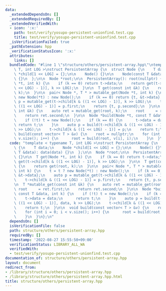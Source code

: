 ```yaml
---
data:
  _extendedDependsOn: []
  _extendedRequiredBy: []
  _extendedVerifiedWith:
  - icon: ':x:'
    path: test/verify/yosupo-persistent-unionfind.test.cpp
    title: test/verify/yosupo-persistent-unionfind.test.cpp
  _isVerificationFailed: true
  _pathExtension: hpp
  _verificationStatusIcon: ':x:'
  attributes:
    links: []
  bundledCode: "#line 1 \"structure/others/persistent-array.hpp\"\ntemplate < typename\
    \ T, int LOG >\nstruct PersistentArray {\n  struct Node {\n    T data;\n    Node\
    \ *child[1 << LOG] = {};\n\n    Node() {}\n\n    Node(const T &data): data(data)\
    \ {}\n  };\n\n  Node *root;\n\n  PersistentArray(): root(nullptr) {}\n\n  T get(Node\
    \ *t, int k) {\n    if (k == 0) return t->data;\n    return get(t->child[k & ((1\
    \ << LOG) - 1)], k >> LOG);\n  }\n\n  T get(const int &k) {\n    return get(root,\
    \ k);\n  }\n\n  pair< Node *, T * > mutable_get(Node *t, int k) {\n    t = t ?\
    \ new Node(*t) : new Node();\n    if (k == 0) return {t, &t->data};\n    auto\
    \ p = mutable_get(t->child[k & ((1 << LOG) - 1)], k >> LOG);\n    t->child[k &\
    \ ((1 << LOG) - 1)] = p.first;\n    return {t, p.second};\n  }\n\n  T *mutable_get(const\
    \ int &k) {\n    auto ret = mutable_get(root, k);\n    root     = ret.first;\n\
    \    return ret.second;\n  }\n\n  Node *build(Node *t, const T &data, int k) {\n\
    \    if (!t) t = new Node();\n    if (k == 0) {\n      t->data = data;\n     \
    \ return t;\n    }\n    auto p = build(t->child[k & ((1 << LOG) - 1)], data, k\
    \ >> LOG);\n    t->child[k & ((1 << LOG) - 1)] = p;\n    return t;\n  }\n\n  void\
    \ build(const vector< T > &v) {\n    root = nullptr;\n    for (int i = 0; i <\
    \ v.size(); i++) {\n      root = build(root, v[i], i);\n    }\n  }\n};\n"
  code: "template < typename T, int LOG >\nstruct PersistentArray {\n  struct Node\
    \ {\n    T data;\n    Node *child[1 << LOG] = {};\n\n    Node() {}\n\n    Node(const\
    \ T &data): data(data) {}\n  };\n\n  Node *root;\n\n  PersistentArray(): root(nullptr)\
    \ {}\n\n  T get(Node *t, int k) {\n    if (k == 0) return t->data;\n    return\
    \ get(t->child[k & ((1 << LOG) - 1)], k >> LOG);\n  }\n\n  T get(const int &k)\
    \ {\n    return get(root, k);\n  }\n\n  pair< Node *, T * > mutable_get(Node *t,\
    \ int k) {\n    t = t ? new Node(*t) : new Node();\n    if (k == 0) return {t,\
    \ &t->data};\n    auto p = mutable_get(t->child[k & ((1 << LOG) - 1)], k >> LOG);\n\
    \    t->child[k & ((1 << LOG) - 1)] = p.first;\n    return {t, p.second};\n  }\n\
    \n  T *mutable_get(const int &k) {\n    auto ret = mutable_get(root, k);\n   \
    \ root     = ret.first;\n    return ret.second;\n  }\n\n  Node *build(Node *t,\
    \ const T &data, int k) {\n    if (!t) t = new Node();\n    if (k == 0) {\n  \
    \    t->data = data;\n      return t;\n    }\n    auto p = build(t->child[k &\
    \ ((1 << LOG) - 1)], data, k >> LOG);\n    t->child[k & ((1 << LOG) - 1)] = p;\n\
    \    return t;\n  }\n\n  void build(const vector< T > &v) {\n    root = nullptr;\n\
    \    for (int i = 0; i < v.size(); i++) {\n      root = build(root, v[i], i);\n\
    \    }\n  }\n};\n"
  dependsOn: []
  isVerificationFile: false
  path: structure/others/persistent-array.hpp
  requiredBy: []
  timestamp: '2022-08-27 15:55:50+09:00'
  verificationStatus: LIBRARY_ALL_WA
  verifiedWith:
  - test/verify/yosupo-persistent-unionfind.test.cpp
documentation_of: structure/others/persistent-array.hpp
layout: document
redirect_from:
- /library/structure/others/persistent-array.hpp
- /library/structure/others/persistent-array.hpp.html
title: structure/others/persistent-array.hpp
---
```

